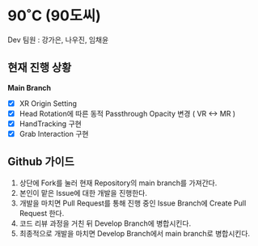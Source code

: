 # 90˚C (90도씨)
Dev 팀원 : 강가은, 나우진, 임채윤

## 현재 진행 상황
**Main Branch**
- [x] XR Origin Setting
- [x] Head Rotation에 따른 동적 Passthrough Opacity 변경 ( VR <-> MR )
- [x] HandTracking 구현
- [x] Grab Interaction 구현

## Github 가이드
1. 상단에 Fork를 눌러 현재 Repository의 main branch를 가져간다.
2. 본인이 맡은 Issue에 대한 개발을 진행한다.
3. 개발을 마치면 Pull Request를 통해 진행 중인 Issue Branch에 Create Pull Request 한다.
4. 코드 리뷰 과정을 거친 뒤 Develop Branch에 병합시킨다.
5. 최종적으로 개발을 마치면 Develop Branch에서 main branch로 병합시킨다.
